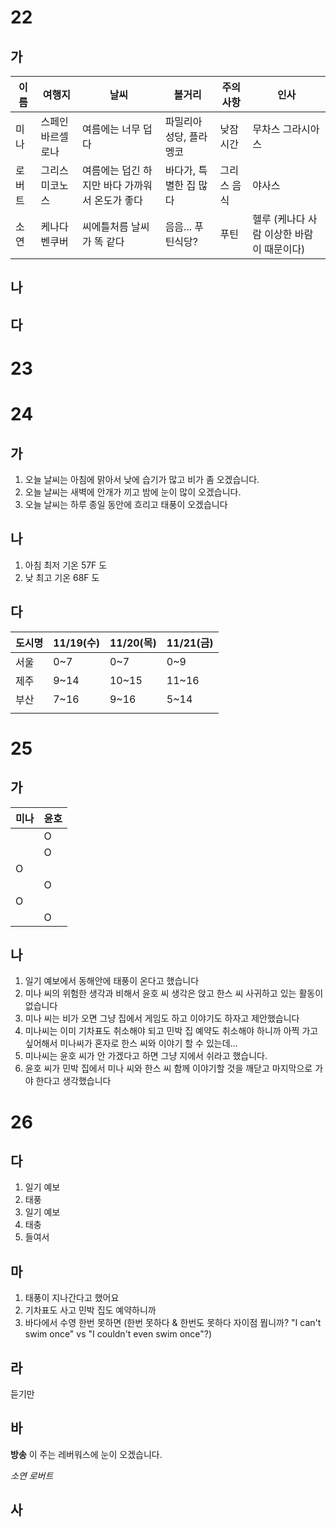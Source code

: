 # 22

## 가

| 이름  | 여행지       | 날씨                         | 볼거리           | 주의 사항  | 인사                       |
| --- | --------- | -------------------------- | ------------- | ------ | ------------------------ |
| 미나  | 스페인 바르셀로나 | 여름에는 너무 덥다                 | 파밀리아 성당, 플라멩코 | 낮잠시간   | 무차스 그라시아스                |
| 로버트 | 그리스 미코노스  | 여름에는 덥긴 하지만 바다 가까워서 온도가 좋다 | 바다가, 특별한 집 많다 | 그리스 음식 | 야사스                      |
| 소연  | 케나다 벤쿠버   | 씨에틀처름 날씨가 똑 같다             | 음음... 푸틴식당?   | 푸틴     | 헬루 (케나다 사람 이상한 바람이 때문이다) |
## 나
## 다
# 23

# 24
## 가
1. 오늘 날씨는 아침에 맑아서 낮에 습기가 많고 비가 좀 오겠습니다.
2. 오늘 날씨는 새벽에 안개가 끼고 밤에 눈이 많이 오겠습니다.
3. 오늘 날씨는 하루 종일 동안에 흐리고 태풍이 오겠습니다

## 나
1. 아침 최저 기온 57F 도
2. 낮 최고 기온 68F 도

## 다
| 도시명 | 11/19(수) | 11/20(목) | 11/21(금) |
| --- | -------- | -------- | -------- |
| 서울  | 0~7      | 0~7      | 0~9      |
| 제주  | 9~14     | 10~15    | 11~16    |
| 부산  | 7~16     | 9~16     | 5~14     |
|     |          |          |          |

# 25
## 가
| 미나  | 윤호  |
| --- | --- |
|     | O   |
|     | O   |
| O   |     |
|     | O   |
| O   |     |
|     | O   |
 
## 나
1. 일기 예보에서 동해안에 태풍이 온다고 했습니다
2. 미나 씨의 위험한 생각과 비해서 윤호 씨 생각은 앉고 한스 씨 사귀하고 있는 활동이 없습니다
3. 미나 씨는 비가 오면 그냥 집에서 게임도 하고 이야기도 하자고 제안했습니다
4. 미나씨는 이미 기차표도 취소해야 되고 민박 집 예약도 취소해야 하니까 아찍 가고 싶어해서 미나씨가 혼자로 한스 씨와 이야기 할 수 있는데...
5. 미나씨는 윤호 씨가 안 가겠다고 하면 그냥 지에서 쉬라고 했습니다.
6. 윤호 씨가 민박 집에서 미나 씨와 한스 씨 함께 이야기할 것을 깨닫고 마지막으로 가야 한다고 생각했습니다

# 26

## 다
1. 일기 예보
2. 태풍
3. 일기 예보
4. 태충
5. 들여서
## 마
1. 태풍이 지나간다고 했어요
2. 기차표도 사고 민박 집도 예약하니까
3. 바다에서 수영 한번 못하면 (한번 못하다 & 한번도 못하다 자이점 뭡니까? "I can't swim once" vs "I couldn't even swim once"?)

## 라
듣기만

## 바
**방송** 이 주는 레버워스에 눈이 오겠습니다.

*소연*
*로버트*
## 사
